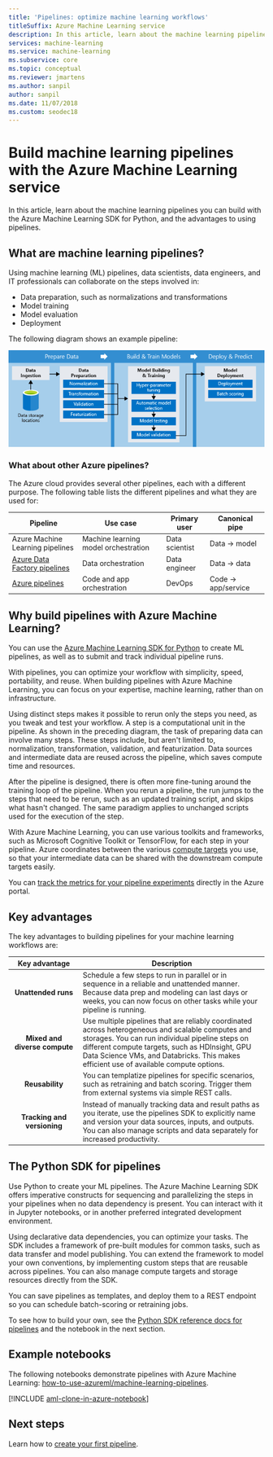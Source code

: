 ```yaml
---
title: 'Pipelines: optimize machine learning workflows'
titleSuffix: Azure Machine Learning service
description: In this article, learn about the machine learning pipelines you can build with the Azure Machine Learning SDK for Python and the advantages to using pipelines. Machine learning (ML) pipelines are used by data scientists to build, optimize, and manage their machine learning workflows.
services: machine-learning
ms.service: machine-learning
ms.subservice: core
ms.topic: conceptual
ms.reviewer: jmartens
ms.author: sanpil
author: sanpil
ms.date: 11/07/2018
ms.custom: seodec18
---
```


# Build machine learning pipelines with the Azure Machine Learning service

In this article, learn about the machine learning pipelines you can build with the Azure Machine Learning SDK for Python, and the advantages to using pipelines.

## What are machine learning pipelines?

Using machine learning (ML) pipelines, data scientists, data engineers, and IT professionals can collaborate on the steps involved in:
+ Data preparation, such as normalizations and transformations
+ Model training
+ Model evaluation
+ Deployment 

The following diagram shows an example pipeline:

![Machine learning pipelines in Azure Machine Learning service](./media/concept-ml-pipelines/pipelines.png)

### What about other Azure pipelines?

The Azure cloud provides several other pipelines, each with a different purpose. The following table lists the different pipelines and what they are used for:

| Pipeline | Use case | Primary user | Canonical pipe |
| ---- | ---- | ---- | ---- |
| Azure Machine Learning pipelines | Machine learning model orchestration | Data scientist | Data -> model |
| [Azure Data Factory pipelines](https://docs.microsoft.com/en-us/azure/data-factory/concepts-pipelines-activities) | Data orchestration | Data engineer | Data -> data |
| [Azure pipelines](https://docs.microsoft.com/azure/devops/pipelines/index?view=azure-devops) | Code and app orchestration | DevOps | Code -> app/service |

## Why build pipelines with Azure Machine Learning?

You can use the [Azure Machine Learning SDK for Python](#the-python-sdk-for-pipelines) to create ML pipelines, as well as to submit and track individual pipeline runs.

With pipelines, you can optimize your workflow with simplicity, speed, portability, and reuse. When building pipelines with Azure Machine Learning, you can focus on your expertise, machine learning, rather than on infrastructure.

Using distinct steps makes it possible to rerun only the steps you need, as you tweak and test your workflow. A step is a computational unit in the pipeline. As shown in the preceding diagram, the task of preparing data can involve many steps. These steps include, but aren't limited to, normalization, transformation, validation, and featurization. Data sources and intermediate data are reused across the pipeline, which saves compute time and resources. 

After the pipeline is designed, there is often more fine-tuning around the training loop of the pipeline. When you rerun a pipeline, the run jumps to the steps that need to be rerun, such as an updated training script, and skips what hasn't changed. The same paradigm applies to unchanged scripts used for the execution of the step. 

With Azure Machine Learning, you can use various toolkits and frameworks, such as Microsoft Cognitive Toolkit or TensorFlow, for each step in your pipeline. Azure coordinates between the various [compute targets](concept-azure-machine-learning-architecture.md) you use, so that your intermediate data can be shared with the downstream compute targets easily. 

You can [track the metrics for your pipeline experiments](https://docs.microsoft.com/azure/machine-learning/service/how-to-track-experiments) directly in the Azure portal. 

## Key advantages

The key advantages to building pipelines for your machine learning workflows are:

|Key advantage|Description|
|:-------:|-----------|
|**Unattended&nbsp;runs**|Schedule a few steps to run in parallel or in sequence in a reliable and unattended manner. Because data prep and modeling can last days or weeks, you can now focus on other tasks while your pipeline is running. |
|**Mixed and diverse compute**|Use multiple pipelines that are reliably coordinated across heterogeneous and scalable computes and storages. You can run individual pipeline steps on different compute targets, such as HDInsight, GPU Data Science VMs, and Databricks. This makes efficient use of available compute options.|
|**Reusability**|You can templatize pipelines for specific scenarios, such as retraining and batch scoring. Trigger them from external systems via simple REST calls.|
|**Tracking and versioning**|Instead of manually tracking data and result paths as you iterate, use the pipelines SDK to explicitly name and version your data sources, inputs, and outputs. You can also manage scripts and data separately for increased productivity.|

## The Python SDK for pipelines

Use Python to create your ML pipelines. The Azure Machine Learning SDK offers imperative constructs for sequencing and parallelizing the steps in your pipelines when no data dependency is present. You can interact with it in Jupyter notebooks, or in another preferred integrated development environment. 

Using declarative data dependencies, you can optimize your tasks. The SDK includes a framework of pre-built modules for common tasks, such as data transfer and model publishing. You can extend the framework to model your own conventions, by implementing custom steps that are reusable across pipelines. You can also manage compute targets and storage resources directly from the SDK.

You can save pipelines as templates, and deploy them to a REST endpoint so you can schedule batch-scoring or retraining jobs.

To see how to build your own, see the [Python SDK reference docs for pipelines](https://docs.microsoft.com/python/api/azureml-pipeline-core/?view=azure-ml-py) and the notebook in the next section.

## Example notebooks
 
The following notebooks demonstrate pipelines with Azure Machine Learning:  [how-to-use-azureml/machine-learning-pipelines](https://github.com/Azure/MachineLearningNotebooks/blob/master/how-to-use-azureml/machine-learning-pipelines).
 
[!INCLUDE [aml-clone-in-azure-notebook](../../../includes/aml-clone-for-examples.md)]

## Next steps

Learn how to [create your first pipeline](how-to-create-your-first-pipeline.md).

